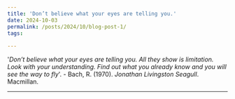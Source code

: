 ```yaml
---
title: 'Don’t believe what your eyes are telling you.'
date: 2024-10-03
permalink: /posts/2024/10/blog-post-1/
tags:
  
---
```


'*Don’t believe what your eyes are telling you. All they show is limitation. Look with your understanding. Find out what you already know and you will see the way to fly*'. - Bach, R. (1970). *Jonathan Livingston Seagull*. Macmillan.



------
